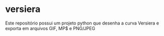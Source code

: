 # versiera
Este repositório possui um projeto python que desenha a curva Versiera e exporta em arquivos GIF, MP$ e PNG/JPEG
